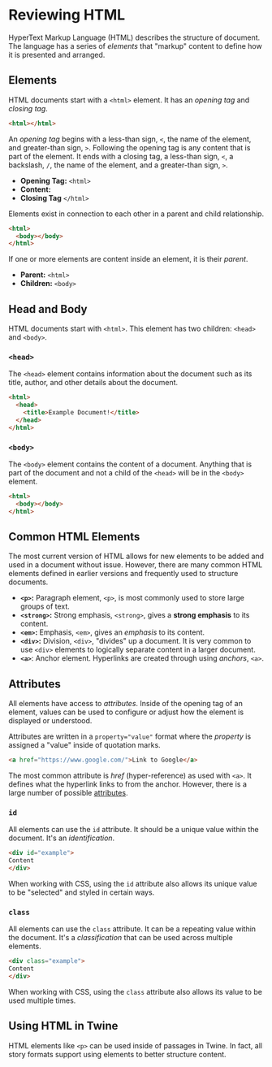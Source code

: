 # Reviewing HTML

HyperText Markup Language (HTML) describes the structure of document. The language has a series of *elements* that "markup" content to define how it is presented and arranged.

## Elements

HTML documents start with a `<html>` element. It has an *opening tag* and *closing tag*.

```html
<html></html>
```

An *opening tag* begins with a less-than sign, `<`, the name of the element, and greater-than sign, `>`. Following the opening tag is any content that is part of the element. It ends with a closing tag, a less-than sign, `<`, a backslash, `/`, the name of the element, and a greater-than sign, `>`.

- **Opening Tag:** `<html>`
- **Content:**
- **Closing Tag** `</html>`

Elements exist in connection to each other in a parent and child relationship.

```html
<html>
  <body></body>
</html>
```

If one or more elements are content inside an element, it is their *parent*.

- **Parent:** `<html>`
- **Children:** `<body>`

## Head and Body

HTML documents start with `<html>`. This element has two children: `<head>` and `<body>`.

### `<head>`

The `<head>` element contains information about the document such as its title, author, and other details about the document.

```html
<html>
  <head>
    <title>Example Document!</title>
  </head>
</html>
```

### `<body>`

The `<body>` element contains the content of a document. Anything that is part of the document and not a child of the `<head>` will be in the `<body>` element.

```html
<html>
  <body></body>
</html>
```

## Common HTML Elements

The most current version of HTML allows for new elements to be added and used in a document without issue. However, there are many common HTML elements defined in earlier versions and frequently used to structure documents.

- **`<p>`:** Paragraph element, `<p>`, is most commonly used to store large groups of text.
- **`<strong>`:** Strong emphasis, `<strong>`, gives a **strong emphasis** to its content.
- **`<em>`:** Emphasis, `<em>`, gives an *emphasis* to its content.
- **`<div>`:** Division, `<div>`, "divides" up a document. It is very common to use `<div>` elements to logically separate content in a larger document.
- **`<a>`**: Anchor element. Hyperlinks are created through using *anchors*, `<a>`.

## Attributes

All elements have access to *attributes*. Inside of the opening tag of an element, values can be used to configure or adjust how the element is displayed or understood.

Attributes are written in a `property="value"` format where the *property* is assigned a "value" inside of quotation marks.

```html
<a href="https://www.google.com/">Link to Google</a>
```

The most common attribute is *href* (hyper-reference) as used with `<a>`. It defines what the hyperlink links to from the anchor. However, there is a large number of possible [attributes](https://developer.mozilla.org/en-US/docs/Web/HTML/Attributes).

### `id`

All elements can use the `id` attribute. It should be a unique value within the document. It's an *identification*.

```html
<div id="example">
Content
</div>
```

When working with CSS, using the `id` attribute also allows its unique value to be "selected" and styled in certain ways.

### `class`

All elements can use the `class` attribute. It can be a repeating value within the document. It's a *classification* that can be used across multiple elements.

```html
<div class="example">
Content
</div>
```

When working with CSS, using the `class` attribute also allows its value to be used multiple times.

## Using HTML in Twine

HTML elements like `<p>` can be used inside of passages in Twine. In fact, all story formats support using elements to better structure content.
